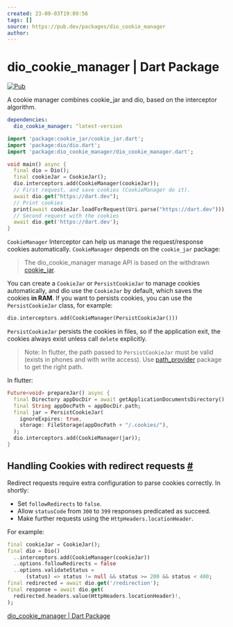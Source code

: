 ```yaml
---
created: 23-09-03T19:09:56
tags: []
source: https://pub.dev/packages/dio_cookie_manager
author:
---
```


# dio_cookie_manager | Dart Package

[![Pub](https://img.shields.io/pub/v/dio_cookie_manager.svg)](https://pub.dev/packages/dio_cookie_manager)

A cookie manager combines cookie_jar and dio, based on the interceptor algorithm.

```yaml
dependencies:
  dio_cookie_manager: ^latest-version
```

```dart
import 'package:cookie_jar/cookie_jar.dart';
import 'package:dio/dio.dart';
import 'package:dio_cookie_manager/dio_cookie_manager.dart';

void main() async {
  final dio = Dio();
  final cookieJar = CookieJar();
  dio.interceptors.add(CookieManager(cookieJar));
  // First request, and save cookies (CookieManager do it).
  await dio.get("https://dart.dev");
  // Print cookies
  print(await cookieJar.loadForRequest(Uri.parse("https://dart.dev")));
  // Second request with the cookies
  await dio.get('https://dart.dev');
}
```

`CookieManager` Interceptor can help us manage the request/response cookies automatically. `CookieManager` depends on the `cookie_jar` package:

> The dio_cookie_manager manage API is based on the withdrawn [cookie_jar](https://github.com/flutterchina/cookie_jar).

You can create a `CookieJar` or `PersistCookieJar` to manage cookies automatically, and dio use the `CookieJar` by default, which saves the cookies **in RAM**. If you want to persists cookies, you can use the `PersistCookieJar` class, for example:

```dart
dio.interceptors.add(CookieManager(PersistCookieJar()))
```

`PersistCookieJar` persists the cookies in files, so if the application exit, the cookies always exist unless call `delete` explicitly.

> Note: In flutter, the path passed to `PersistCookieJar` must be valid (exists in phones and with write access). Use [path_provider](https://pub.dev/packages/path_provider) package to get the right path.

In flutter:

```dart
Future<void> prepareJar() async {
  final Directory appDocDir = await getApplicationDocumentsDirectory();
  final String appDocPath = appDocDir.path;
  final jar = PersistCookieJar(
    ignoreExpires: true,
    storage: FileStorage(appDocPath + "/.cookies/"),
  );
  dio.interceptors.add(CookieManager(jar));
}
```

## Handling Cookies with redirect requests [#](https://pub.dev/packages/dio_cookie_manager#handling-cookies-with-redirect-requests)

Redirect requests require extra configuration to parse cookies correctly. In shortly:

- Set `followRedirects` to `false`.
- Allow `statusCode` from `300` to `399` responses predicated as succeed.
- Make further requests using the `HttpHeaders.locationHeader`.

For example:

```dart
final cookieJar = CookieJar();
final dio = Dio()
  ..interceptors.add(CookieManager(cookieJar))
  ..options.followRedirects = false
  ..options.validateStatus =
      (status) => status != null && status >= 200 && status < 400;
final redirected = await dio.get('/redirection');
final response = await dio.get(
  redirected.headers.value(HttpHeaders.locationHeader)!,
);
```

[dio_cookie_manager | Dart Package](https://pub.dev/packages/dio_cookie_manager)
